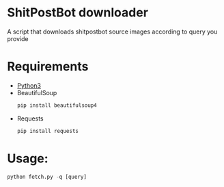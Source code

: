 # ShitPostBot downloader
A script that downloads shitpostbot source images according to query you provide
# Requirements
  * [Python3](https://www.python.org/downloads/)
  * BeautifulSoup
    ```python
    pip install beautifulsoup4
    ```
  * Requests
    ```python
    pip install requests
    ```


# Usage:
```python
python fetch.py -q [query]
```

